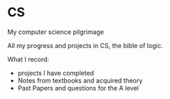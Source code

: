 # CS
My computer science pilgrimage

All my progress and projects in CS, the bible of logic.

What I record:
- projects I have completed
- Notes from textbooks and acquired theory
- Past Papers and questions for the A level
